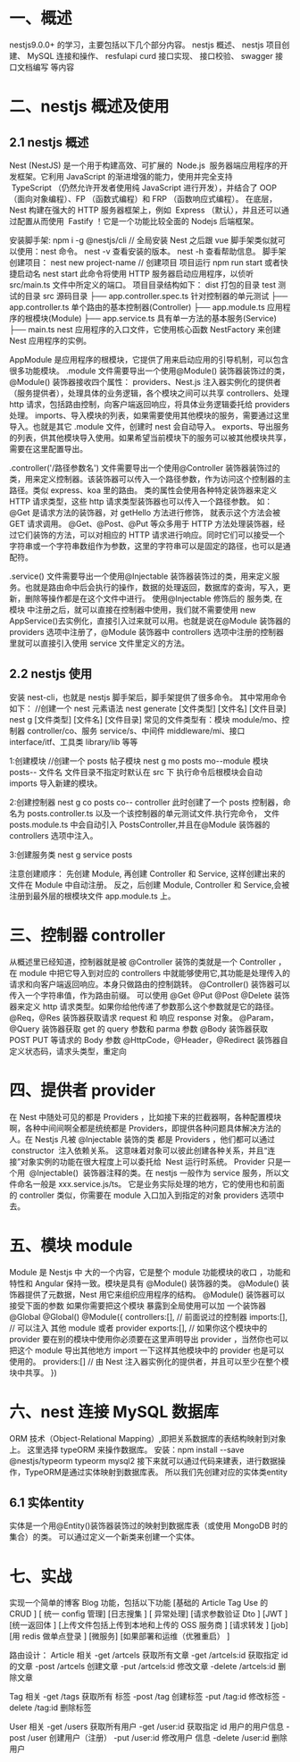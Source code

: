 # 一、概述

nestjs9.0.0+ 的学习，主要包括以下几个部分内容。
nestjs 概述、
nestjs 项目创建、
MySQL 连接和操作、
resfulapi curd 接口实现、
接口校验、
swagger 接口文档编写
等内容

# 二、nestjs 概述及使用

## 2.1 nestjs 概述

Nest (NestJS) 是一个用于构建高效、可扩展的  Node.js  服务器端应用程序的开发框架。它利用 JavaScript 的渐进增强的能力，使用并完全支持  TypeScript （仍然允许开发者使用纯 JavaScript 进行开发），并结合了 OOP （面向对象编程）、FP （函数式编程）和 FRP （函数响应式编程）。
在底层，Nest 构建在强大的 HTTP 服务器框架上，例如  Express （默认），并且还可以通过配置从而使用  Fastify ！它是一个功能比较全面的 Nodejs 后端框架。

安装脚手架:
npm i -g @nestjs/cli // 全局安装 Nest
之后跟 vue 脚手架类似就可以使用：nest 命令。
nest -v 查看安装的版本。
nest -h 查看帮助信息。
脚手架创建项目：
nest new project-name // 创建项目
项目运行
npm run start 或者快捷启动名 nest start
此命令将使用 HTTP 服务器启动应用程序，以侦听 src/main.ts 文件中所定义的端口。
项目目录结构如下：
dist 打包的目录
test 测试的目录
src 源码目录
├── app.controller.spec.ts 针对控制器的单元测试
├── app.controller.ts 单个路由的基本控制器(Controller)
├── app.module.ts 应用程序的根模块(Module)
├── app.service.ts 具有单一方法的基本服务(Service)
├── main.ts nest 应用程序的入口文件，它使用核心函数 NestFactory 来创建 Nest 应用程序的实例。

AppModule 是应用程序的根模块，它提供了用来启动应用的引导机制，可以包含很多功能模块。
.module 文件需要导出一个使用@Module() 装饰器装饰过的类，
@Module() 装饰器接收四个属性：
providers、Nest.js 注入器实例化的提供者（服务提供者），处理具体的业务逻辑，各个模块之间可以共享
controllers、处理 http 请求，包括路由控制，向客户端返回响应，将具体业务逻辑委托给 providers 处理。
imports、导入模块的列表，如果需要使用其他模块的服务，需要通过这里导入。也就是其它 .module 文件，创建时 nest 会自动导入。
exports、导出服务的列表，供其他模块导入使用。如果希望当前模块下的服务可以被其他模块共享，需要在这里配置导出。

.controller('/路径参数名') 文件需要导出一个使用@Controller 装饰器装饰过的类，用来定义控制器。该装饰器可以传入一个路径参数，作为访问这个控制器的主路径。类似 express、koa 里的路由。
类的属性会使用各种特定装饰器来定义 HTTP 请求类型，这些 http 请求类型装饰器也可以传入一个路径参数。
如：@Get 是请求方法的装饰器，对 getHello 方法进行修饰， 就表示这个方法会被 GET 请求调用。
@Get、@Post、@Put 等众多用于 HTTP 方法处理装饰器，经过它们装饰的方法，可以对相应的 HTTP 请求进行响应。同时它们可以接受一个字符串或一个字符串数组作为参数，这里的字符串可以是固定的路径，也可以是通配符。

.service() 文件需要导出一个使用@Injectable 装饰器装饰过的类，用来定义服务。也就是路由命中后会执行的操作，数据的处理返回，数据库的查询，写入，更新，删除等操作都是在这个文件中进行。
使用@Injectable 修饰后的 服务类, 在 模块 中注册之后，就可以直接在控制器中使用，我们就不需要使用 new AppService()去实例化，直接引入过来就可以用。也就是说在@Module 装饰器的 providers 选项中注册了，@Module 装饰器中 controllers 选项中注册的控制器里就可以直接引入使用 service 文件里定义的方法。

## 2.2 nestjs 使用

安装 nest-cli，也就是 nestjs 脚手架后，脚手架提供了很多命令。
其中常用命令如下：
//创建一个 nest 元素语法
nest generate [文件类型] [文件名] [文件目录]
nest g [文件类型] [文件名] [文件目录]
常见的文件类型有：模块 module/mo、控制器 controller/co、服务 service/s、中间件 middleware/mi、接口 interface/itf、工具类 library/lib 等等

1:创建模块
//创建一个 posts 帖子模块
nest g mo posts
mo--module 模块
posts-- 文件名
文件目录不指定时默认在 src 下
执行命令后根模块会自动 imports 导入新建的模块。

2:创建控制器
nest g co posts
co-- controller
此时创建了一个 posts 控制器，命名为 posts.controller.ts 以及一个该控制器的单元测试文件.执行完命令， 文件 posts.module.ts 中会自动引入 PostsController,并且在@Module 装饰器的 controllers 选项中注入。

3:创建服务类
nest g service posts

注意创建顺序： 先创建 Module, 再创建 Controller 和 Service, 这样创建出来的文件在 Module 中自动注册。
反之，后创建 Module, Controller 和 Service,会被注册到最外层的根模块文件 app.module.ts 上。

# 三、控制器 controller

从概述里已经知道，控制器就是被 @Controller 装饰的类就是一个 Controller ，在 module 中把它导入到对应的 controllers 中就能够使用它,其功能是处理传入的请求和向客户端返回响应。本身只做路由的控制跳转。
@Controller() 装饰器可以传入一个字符串值，作为路由前缀。
可以使用 @Get @Put @Post @Delete 装饰器来定义 http 请求类型。如果你给他传递了参数那么这个参数就是它的路径。
@Req，@Res 装饰器获取请求 request 和 响应 response 对象。
@Param，@Query 装饰器获取 get 的 query 参数和 parma 参数
@Body 装饰器获取 POST PUT 等请求的 Body 参数
@HttpCode，@Header，@Redirect 装饰器自定义状态码，请求头类型，重定向

# 四、提供者 provider

在 Nest 中随处可见的都是 Providers ，比如接下来的拦截器啊，各种配置模块啊，各种中间间啊全都是统统都是 Providers，即提供各种问题具体解决方法的人。在 Nestjs 凡被 @Injectable 装饰的类 都是 Providers ，他们都可以通过  constructor  注入依赖关系。 这意味着对象可以彼此创建各种关系，并且“连接”对象实例的功能在很大程度上可以委托给  Nest 运行时系统。 Provider 只是一个用  @Injectable()  装饰器注释的类。在 nestjs 一般作为 service 服务，所以文件命名一般是 xxx.service.js/ts。
它是业务实际处理的地方，它的使用也和前面 的 controller 类似，你需要在 module 入口加入到指定的对象 providers 选项中去。

# 五、模块 module

Module 是 Nestjs 中 大的一个内容，它是整个 module 功能模块的收口 ，功能和特性和 Angular 保持一致。模块是具有 @Module() 装饰器的类。 @Module() 装饰器提供了元数据，Nest 用它来组织应用程序的结构。
@Module() 装饰器可以接受下面的参数
如果你需要把这个模块 暴露到全局使用可以加 一个装饰器 @Global
@Global()
@Module({
controllers:[], // 前面说过的控制器
imports:[], // 可以注入 其他 module 或者 provider
exports:[], // 如果你这个模块中的 provider 要在别的模块中使用你必须要在这里声明导出 provider ，当然你也可以把这个 module 导出其他地方 import 一下这样其他模块中的 provider 也是可以使用的。
providers:[] // 由 Nest 注入器实例化的提供者，并且可以至少在整个模块中共享。
})

# 六、nest 连接 MySQL 数据库

ORM 技术（Object-Relational Mapping）,即把关系数据库的表结构映射到对象上。
这里选择 typeORM 来操作数据库。
安装：npm install --save @nestjs/typeorm typeorm mysql2
接下来就可以通过代码来建表，进行数据操作，TypeORM是通过实体映射到数据库表。
所以我们先创建对应的实体类entity
## 6.1 实体entity
实体是一个用@Entity()装饰器装饰过的映射到数据库表（或使用 MongoDB 时的集合）的类。
可以通过定义一个新类来创建一个实体。


# 七、实战

实现一个简单的博客 Blog 功能，包括以下功能
[基础的 Article Tag Use 的 CRUD ]
[ 统一 config 管理]
[日志搜集 ]
[ 异常处理]
[请求参数验证 Dto ]
[JWT ]
[统一返回体 ]
[上传文件包括上传到本地和上传的 OSS 服务商 ]
[请求转发 ]
[job]
[用 redis 做单点登录 ]
[微服务]
[如果部署和运维（优雅重启） ]

路由设计：
Article 相关
-get /artcels 获取所有文章
-get /artcels:id 获取指定 id 的文章
-post /artcels 创建文章
-put /artcels:id 修改文章
-delete /artcels:id 删除文章

Tag 相关
-get /tags 获取所有 标签
-post /tag 创建标签
-put /tag:id 修改标签
-delete /tag:id 删除标签

User 相关
-get /users 获取所有用户
-get /user:id 获取指定 id 用户的用户信息
-post /user 创建用户（注册）
-put /user:id 修改用户 信息
-delete /user:id 删除用户
